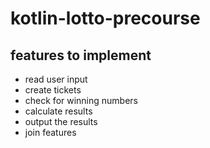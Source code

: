 # kotlin-lotto-precourse
## features to implement
- read user input
- create tickets
- check for winning numbers
- calculate results
- output the results
- join features
